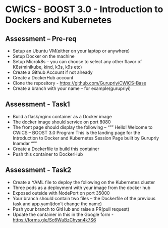 # CWiCS - BOOST 3.0 - Introduction to Dockers and Kubernetes 
## Assessment – Pre-req
- Setup an Ubuntu VM(either on your laptop or anywhere)
- Setup Docker on the machine
- Setup Microk8s – you can choose to select any other flavor of K8s(minikube, kind, k3s, k9s etc)
- Create a Github Account if not already
- Create a DockerHub account
- Clone the repository - https://github.com/Gurupriy/CWiCS-Base
- Create a branch with your name – for example(gurupriyi)

## Assessment - Task1
- Build a flask/nginx container as a Docker image
- The docker image should service on port 8080
- The front page should display the following –
  “”” Hello! Welcome to CWiCS – BOOST 3.0 Program
     This is the landing page for the Introduction to Docker and Kubernetes Session
      Page built by Gurupriy Inamdar
  “””
- Create a Dockerfile to build this container
- Push this container to DockerHub 

## Assessment - Task2
- Create a YAML file to deploy the following on the Kubernetes cluster
- Three pods as a deployment with your image from the docker hub
- Exposed outside with NodePort on port 35000
- Your branch should contain two files – the Dockerfile of the previous task and app.yaml(don’t change the name)
- Push your branch to GitHub and raise a PR(pull request)
- Update the container in this in the Google form - https://forms.gle/Sc6WuBzChysn4k7S6
